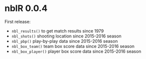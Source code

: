 # nblR 0.0.4


First release:
* `nbl_results()` to get match results since 1979
* `nbl_shots()` shooting location since 2015-2016 season
* `nbl_pbp()` play-by-play data since 2015-2016 season
* `nbl_box_team()` team box score data since 2015-2016 season
* `nbl_box_player()` player box score data since 2015-2016 season